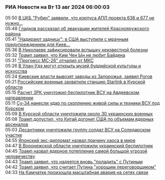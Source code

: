 <h3>РИА Новости на Вт 13 авг 2024 06:00:03</h3>
<div class="rssn table">
  <span class="smaller gray hspace">05:50</span>
  <a class="nodecor" href="https://ria.ru/20240813/podlodki-1965837525.html">В ЦКБ "Рубин" заявили, что корпуса АПЛ проекта 636 и 677 не нужно...</a>
</div>
<div class="rssn table">
  <span class="smaller gray hspace">05:48</span>
  <a class="nodecor" href="https://ria.ru/20240813/evakuatsiya-1965837432.html">Гладков рассказал об эвакуации жителей Краснояружского района</a>
</div>
<div class="rssn table">
  <span class="smaller gray hspace">05:41</span>
  <a class="nodecor" href="https://ria.ru/20240813/kursk-1965836929.html">"Надирают задницу": в США выступили с мрачным предупреждением для Киев...</a>
</div>
<div class="rssn table">
  <span class="smaller gray hspace">05:36</span>
  <a class="nodecor" href="https://ria.ru/20240813/bolezn-1965837096.html">В Николаеве зафиксировали вспышку неизвестной болезни</a>
</div>
<div class="rssn table">
  <span class="smaller gray hspace">05:32</span>
  <a class="nodecor" href="https://ria.ru/20240813/tramp-1965836771.html">Трамп заявил, что Ким Чен Ын не любит Байдена</a>
</div>
<div class="rssn table">
  <span class="smaller gray hspace">05:31</span>
  <a class="nodecor" href="https://ria.ru/20240813/gruzovik-1965836610.html">"Прогресс МС-26" отчалил от МКС</a>
</div>
<div class="rssn table">
  <span class="smaller gray hspace">05:26</span>
  <a class="nodecor" href="https://ria.ru/20240813/muzey-1965836319.html">В Улан-Удэ могут открыть музей буддийской культуры и искусства</a>
</div>
<div class="rssn table">
  <span class="smaller gray hspace">05:24</span>
  <a class="nodecor" href="https://ria.ru/20240813/ukraina-1965836148.html">Киевские власти вывозят заводы из Запорожья, заявил Рогов</a>
</div>
<div class="rssn table">
  <span class="smaller gray hspace">05:21</span>
  <a class="nodecor" href="https://ria.ru/20240813/minoborony-1965835997.html">Российские военные захватили станцию Starlink в Курской области</a>
</div>
<div class="rssn table">
  <span class="smaller gray hspace">05:15</span>
  <a class="nodecor" href="https://ria.ru/20240813/zrk-1965835798.html">Расчет ЗРК уничтожил беспилотник ВСУ на Авдеевском направлении</a>
</div>
<div class="rssn table">
  <span class="smaller gray hspace">05:11</span>
  <a class="nodecor" href="https://ria.ru/20240813/istrebiteli-1965835637.html">Су-34 нанесли удар по скоплению живой силы и техники ВСУ под Курском</a>
</div>
<div class="rssn table">
  <span class="smaller gray hspace">05:09</span>
  <a class="nodecor" href="https://ria.ru/20240813/artilleriya-1965835501.html">В Курской области уничтожили около 30 украинских военных</a>
</div>
<div class="rssn table">
  <span class="smaller gray hspace">05:08</span>
  <a class="nodecor" href="https://ria.ru/20240813/tramp-1965835407.html">Трамп допустил, что Китай догонит США по объемам ядерных арсеналов</a>
</div>
<div class="rssn table">
  <span class="smaller gray hspace">05:03</span>
  <a class="nodecor" href="https://ria.ru/20240813/artilleriya-1965834992.html">Десантники уничтожили группу солдат ВСУ на Соледарском участке</a>
</div>
<div class="rssn table">
  <span class="smaller gray hspace">04:55</span>
  <a class="nodecor" href="https://ria.ru/20240813/yaponiya-1965834721.html">Японский экс-дипломат назвал причину хаоса в мире</a>
</div>
<div class="rssn table">
  <span class="smaller gray hspace">04:47</span>
  <a class="nodecor" href="https://ria.ru/20240813/pvo-1965834329.html">В Воронежской области уничтожили украинский беспилотник</a>
</div>
<div class="rssn table">
  <span class="smaller gray hspace">04:45</span>
  <a class="nodecor" href="https://ria.ru/20240813/tramp-1965834178.html">Трамп назвал ядерное потепление самой большой угрозой человечеству</a>
</div>
<div class="rssn table">
  <span class="smaller gray hspace">04:43</span>
  <a class="nodecor" href="https://ria.ru/20240813/tramp-1965833968.html">Трамп заявил, что надеется вновь "поладить" с Путиным</a>
</div>
<div class="rssn table">
  <span class="smaller gray hspace">04:42</span>
  <a class="nodecor" href="https://ria.ru/20240813/tramp-1965833858.html">Трамп заявил, что считает Путина "хорошим переговорщиком"</a>
</div>
<div class="rssn table">
  <span class="smaller gray hspace">04:33</span>
  <a class="nodecor" href="https://ria.ru/20240813/avariya-1965833627.html">На Камчатке произошла масштабная авария на сетях связи</a>
</div>